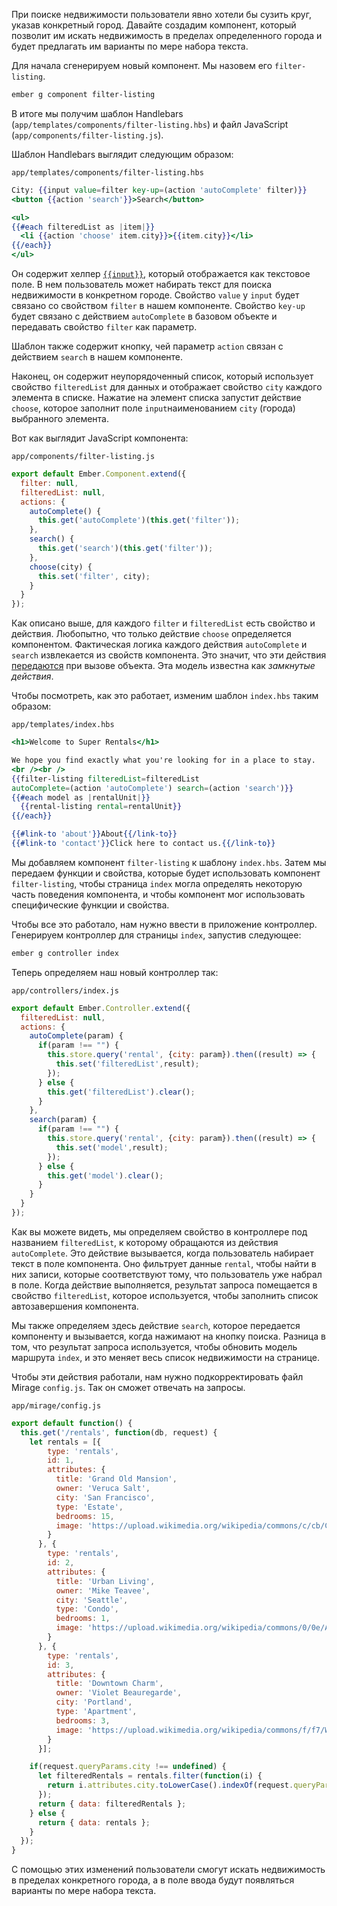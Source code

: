 При поиске недвижимости пользователи явно хотели бы сузить круг, указав конкретный город. Давайте создадим компонент, который позволит им искать недвижимость в пределах определенного города и будет предлагать им варианты по мере набора текста.

Для начала сгенерируем новый компонент. Мы назовем его `filter-listing`.

```bash
ember g component filter-listing
```

В итоге мы получим шаблон Handlebars (`app/templates/components/filter-listing.hbs`) и файл JavaScript (`app/components/filter-listing.js`).

Шаблон Handlebars выглядит следующим образом:

`app/templates/components/filter-listing.hbs`
```hbs
City: {{input value=filter key-up=(action 'autoComplete' filter)}} 
<button {{action 'search'}}>Search</button>

<ul>
{{#each filteredList as |item|}}
  <li {{action 'choose' item.city}}>{{item.city}}</li>
{{/each}}
</ul>
```

Он содержит хелпер [`{{input}}`](/v2/templates/input-helpers), который отображается как текстовое поле. В нем пользователь может набирать текст для поиска недвижимости в конкретном городе. Свойство `value` у `input` будет связано со свойством `filter` в нашем компоненте. Свойство `key-up` будет связано с действием `autoComplete` в базовом объекте и передавать свойство `filter` как параметр.

Шаблон также содержит кнопку, чей параметр `action` связан с действием `search` в нашем компоненте.

Наконец, он содержит неупорядоченный список, который использует свойство `filteredList` для данных и отображает свойство `city` каждого элемента в списке. Нажатие на элемент списка запустит действие `choose`, которое заполнит поле `input`наименованием `city` (города) выбранного элемента.

Вот как выглядит JavaScript компонента:

`app/components/filter-listing.js`
```js
export default Ember.Component.extend({
  filter: null,
  filteredList: null,
  actions: {
    autoComplete() {
      this.get('autoComplete')(this.get('filter'));
    },
    search() {
      this.get('search')(this.get('filter'));
    },
    choose(city) {
      this.set('filter', city);
    }
  }
});
```

Как описано выше, для каждого `filter` и `filteredList` есть свойство и действия.  Любопытно, что только действие `choose` определяется компонентом. Фактическая логика каждого действия `autoComplete` и `search` извлекается из свойств компонента. Это значит, что эти действия [передаются](/v2/components/triggering-changes-with-actions/#toc_passing-the-action-to-the-component) при вызове объекта. Эта модель известна как *замкнутые действия*.

Чтобы посмотреть, как это работает, изменим шаблон `index.hbs` таким образом:

`app/templates/index.hbs`
```hbs
<h1>Welcome to Super Rentals</h1>

We hope you find exactly what you're looking for in a place to stay.
<br /><br />
{{filter-listing filteredList=filteredList 
autoComplete=(action 'autoComplete') search=(action 'search')}}
{{#each model as |rentalUnit|}}
  {{rental-listing rental=rentalUnit}}
{{/each}}

{{#link-to 'about'}}About{{/link-to}}
{{#link-to 'contact'}}Click here to contact us.{{/link-to}}
```

Мы добавляем компонент `filter-listing` к шаблону `index.hbs`. Затем мы передаем функции и свойства, которые будет использовать компонент `filter-listing`, чтобы страница `index` могла определять некоторую часть поведения компонента, и чтобы компонент мог использовать специфические функции и свойства.

Чтобы все это работало, нам нужно ввести в приложение контроллер. Генерируем контроллер для страницы `index`, запустив следующее:

```bash
ember g controller index
```

Теперь определяем наш новый контроллер так:

`app/controllers/index.js`
```js
export default Ember.Controller.extend({
  filteredList: null,
  actions: {
    autoComplete(param) {
      if(param !== "") {
        this.store.query('rental', {city: param}).then((result) => {
          this.set('filteredList',result);
        });
      } else {
        this.get('filteredList').clear();
      }
    },
    search(param) {
      if(param !== "") {
        this.store.query('rental', {city: param}).then((result) => {
          this.set('model',result);
        });
      } else {
        this.get('model').clear();
      }
    }
  }
});
```

Как вы можете видеть, мы определяем свойство в контроллере под названием `filteredList`, к которому обращаются из действия `autoComplete`. Это действие вызывается, когда пользователь набирает текст в поле компонента. Оно фильтрует данные `rental`, чтобы найти в них записи, которые соответствуют тому, что пользователь уже набрал в поле. Когда действие выполняется, результат запроса помещается в свойство `filteredList`, которое используется, чтобы заполнить список автозавершения компонента.

Мы также определяем здесь действие `search`, которое передается компоненту и вызывается, когда нажимают на кнопку поиска. Разница в том, что результат запроса используется, чтобы обновить модель маршрута `index`, и это меняет весь список недвижимости на странице.

Чтобы эти действия работали, нам нужно подкорректировать файл Mirage `config.js`. Так он сможет отвечать на запросы.

`app/mirage/config.js`
```js
export default function() {
  this.get('/rentals', function(db, request) {
    let rentals = [{
        type: 'rentals',
        id: 1,
        attributes: {
          title: 'Grand Old Mansion',
          owner: 'Veruca Salt',
          city: 'San Francisco',
          type: 'Estate',
          bedrooms: 15,
          image: 'https://upload.wikimedia.org/wikipedia/commons/c/cb/Crane_estate_(5).jpg'
        }
      }, {
        type: 'rentals',
        id: 2,
        attributes: {
          title: 'Urban Living',
          owner: 'Mike Teavee',
          city: 'Seattle',
          type: 'Condo',
          bedrooms: 1,
          image: 'https://upload.wikimedia.org/wikipedia/commons/0/0e/Alfonso_13_Highrise_Tegucigalpa.jpg'
        }
      }, {
        type: 'rentals',
        id: 3,
        attributes: {
          title: 'Downtown Charm',
          owner: 'Violet Beauregarde',
          city: 'Portland',
          type: 'Apartment',
          bedrooms: 3,
          image: 'https://upload.wikimedia.org/wikipedia/commons/f/f7/Wheeldon_Apartment_Building_-_Portland_Oregon.jpg'
        }
      }];

    if(request.queryParams.city !== undefined) {
      let filteredRentals = rentals.filter(function(i) {
        return i.attributes.city.toLowerCase().indexOf(request.queryParams.city.toLowerCase()) !== -1;
      });
      return { data: filteredRentals };
    } else {
      return { data: rentals };
    }
  });
}
```

С помощью этих изменений пользователи смогут искать недвижимость в пределах конкретного города, а в поле ввода будут появляться варианты по мере набора текста.  
